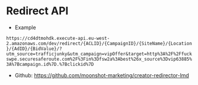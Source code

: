 # Redirect API

* Example

`https://cd4dtmohdk.execute-api.eu-west-2.amazonaws.com/dev/redirect/{ACLID}/{CampaignID}/{SiteName}/{Location}/{AdID}/{BidValue}/?utm_source=trafficjunky&utm_campaign=vipOffer&target=http%3A%2F%2Ffuckswpe.securesaferoute.com%2F%3Fin%3Dfsw2a%3Abest%26x_source%3Dvip63885%3A%7Bcampaign.id%7D.%7Bclickid%7D`


* Github:
https://github.com/moonshot-marketing/creator-redirector-lmd

